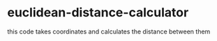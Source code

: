 # euclidean-distance-calculator
this code takes coordinates and calculates the distance between them
